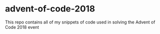 # advent-of-code-2018
This repo contains all of my snippets of code used in solving the Advent of Code 2018 event
